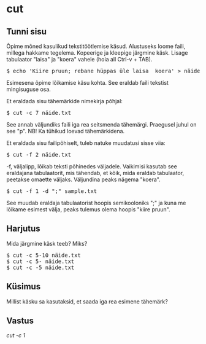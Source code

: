 # cut

## Tunni sisu

Õpime mõned kasulikud tekstitöötlemise käsud. Alustuseks loome faili, millega hakkame tegelema. Kopeerige ja kleepige järgmine käsk. Lisage tabulaator "laisa" ja "koera" vahele (hoia all Ctrl-v + TAB).

<pre>$ echo 'Kiire pruun; rebane hüppas üle laisa  koera' > näide.txt</pre>

Esimesena õpime lõikamise käsu kohta. See eraldab faili tekstist mingisuguse osa.

Et eraldada sisu tähemärkide nimekirja põhjal:

<pre>$ cut -c 7 näide.txt</pre>

See annab väljundiks faili iga rea seitsmenda tähemärgi. Praegusel juhul on see "p". NB! Ka tühikud loevad tähemärkidena.

Et eraldada sisu failipõhiselt, tuleb natuke muudatusi sisse viia:

<pre>$ cut -f 2 näide.txt</pre>

-f, väljalipp, lõikab teksti põhinedes väljadele. Vaikimisi kasutab see eraldajana tabulaatorit, mis tähendab, et kõik, mida eraldab tabulaator, peetakse omaette väljaks. Väljundina peaks nägema "koera".

<pre>$ cut -f 1 -d ";" sample.txt</pre>

See muudab eraldaja tabulaatorist hoopis semikooloniks ";" ja kuna me lõikame esimest välja, peaks tulemus olema hoopis "kiire pruun".


## Harjutus

Mida järgmine käsk teeb? Miks?

<pre>$ cut -c 5-10 näide.txt
$ cut -c 5- näide.txt
$ cut -c -5 näide.txt
</pre>

## Küsimus

Millist käsku sa kasutaksid, et saada iga rea esimene tähemärk?

## Vastus

*cut -c 1*
